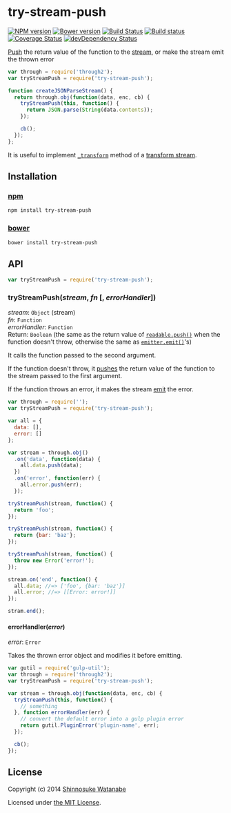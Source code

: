 # try-stream-push 

[![NPM version](https://img.shields.io/npm/v/try-stream-push.svg?style=flat)](https://www.npmjs.com/package/try-stream-push)
[![Bower version](https://img.shields.io/bower/v/try-stream-push.svg?style=flat)](https://github.com/shinnn/try-stream-push/releases)
[![Build Status](https://img.shields.io/travis/shinnn/try-stream-push.svg?style=flat)](https://travis-ci.org/shinnn/try-stream-push)
[![Build status](https://ci.appveyor.com/api/projects/status/to4aewekumw29ael?svg=true)](https://ci.appveyor.com/project/ShinnosukeWatanabe/try-stream-push)
[![Coverage Status](https://img.shields.io/coveralls/shinnn/try-stream-push.svg?style=flat)](https://coveralls.io/r/shinnn/try-stream-push)
[![devDependency Status](https://david-dm.org/shinnn/try-stream-push/dev-status.svg?style=flat)](https://david-dm.org/shinnn/try-stream-push#info=devDependencies)

[Push][push] the return value of the function to the [stream](http://nodejs.org/api/stream.html#stream_stream), or make the stream emit the thrown error

```javascript
var through = require('through2');
var tryStreamPush = require('try-stream-push');

function createJSONParseStream() {
  return through.obj(function(data, enc, cb) {
    tryStreamPush(this, function() {
      return JSON.parse(String(data.contents));
    });

    cb();
  });
};
```

It is useful to implement [`_transform`](http://nodejs.org/api/stream.html#stream_transform_transform_chunk_encoding_callback) method of a [transform stream](http://nodejs.org/api/stream.html#stream_class_stream_transform_1).

## Installation

### [npm](https://www.npmjs.com/)

```sh
npm install try-stream-push
```

### [bower](http://bower.io/)

```sh
bower install try-stream-push
```

## API

```javascript
var tryStreamPush = require('try-stream-push');
```

### tryStreamPush(*stream*, *fn* [, *errorHandler*])

*stream*: `Object` (stream)  
*fn*: `Function`  
*errorHandler*: `Function`  
Return: `Boolean` (the same as the return value of [`readable.push()`][push] when the function doesn't throw, otherwise the same as [`emitter.emit()`][emit]'s)

It calls the function passed to the second argument.

If the function doesn't throw, it [pushes][push] the return value of the function to the stream passed to the first argument.

If the function throws an error, it makes the stream [emit] the error.

```javascript
var through = require('');
var tryStreamPush = require('try-stream-push');

var all = {
  data: [],
  error: []
};

var stream = through.obj()
  .on('data', function(data) {
    all.data.push(data);
  })
  .on('error', function(err) {
    all.error.push(err);
  });

tryStreamPush(stream, function() {
  return 'foo';
});

tryStreamPush(stream, function() {
  return {bar: 'baz'};
});

tryStreamPush(stream, function() {
  throw new Error('error!');
});

stream.on('end', function() {
  all.data; //=> ['foo', {bar: 'baz'}]
  all.error; //=> [[Error: error!]]
});

stram.end();
```

#### errorHandler(*error*)

*error*: `Error`

Takes the thrown error object and modifies it before emitting.

```javascript
var gutil = require('gulp-util');
var through = require('through2');
var tryStreamPush = require('try-stream-push');

var stream = through.obj(function(data, enc, cb) {
  tryStreamPush(this, function() {
    // something
  }, function errorHandler(err) {
    // convert the default error into a gulp plugin error
    return gutil.PluginError('plugin-name', err);
  });

  cb();
});
```

## License

Copyright (c) 2014 [Shinnosuke Watanabe](https://github.com/shinnn)

Licensed under [the MIT License](./LICENSE).

[push]: http://nodejs.org/api/stream.html#stream_readable_push_chunk_encoding
[emit]: http://nodejs.org/api/events.html#events_emitter_emit_event_arg1_arg2
